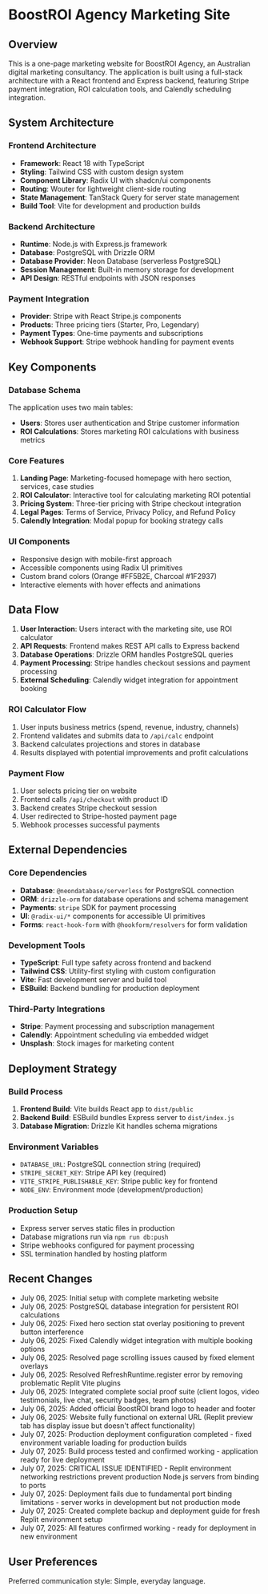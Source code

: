 # BoostROI Agency Marketing Site

## Overview

This is a one-page marketing website for BoostROI Agency, an Australian digital marketing consultancy. The application is built using a full-stack architecture with a React frontend and Express backend, featuring Stripe payment integration, ROI calculation tools, and Calendly scheduling integration.

## System Architecture

### Frontend Architecture
- **Framework**: React 18 with TypeScript
- **Styling**: Tailwind CSS with custom design system
- **Component Library**: Radix UI with shadcn/ui components
- **Routing**: Wouter for lightweight client-side routing
- **State Management**: TanStack Query for server state management
- **Build Tool**: Vite for development and production builds

### Backend Architecture
- **Runtime**: Node.js with Express.js framework
- **Database**: PostgreSQL with Drizzle ORM
- **Database Provider**: Neon Database (serverless PostgreSQL)
- **Session Management**: Built-in memory storage for development
- **API Design**: RESTful endpoints with JSON responses

### Payment Integration
- **Provider**: Stripe with React Stripe.js components
- **Products**: Three pricing tiers (Starter, Pro, Legendary)
- **Payment Types**: One-time payments and subscriptions
- **Webhook Support**: Stripe webhook handling for payment events

## Key Components

### Database Schema
The application uses two main tables:
- **Users**: Stores user authentication and Stripe customer information
- **ROI Calculations**: Stores marketing ROI calculations with business metrics

### Core Features
1. **Landing Page**: Marketing-focused homepage with hero section, services, case studies
2. **ROI Calculator**: Interactive tool for calculating marketing ROI potential
3. **Pricing System**: Three-tier pricing with Stripe checkout integration
4. **Legal Pages**: Terms of Service, Privacy Policy, and Refund Policy
5. **Calendly Integration**: Modal popup for booking strategy calls

### UI Components
- Responsive design with mobile-first approach
- Accessible components using Radix UI primitives
- Custom brand colors (Orange #FF5B2E, Charcoal #1F2937)
- Interactive elements with hover effects and animations

## Data Flow

1. **User Interaction**: Users interact with the marketing site, use ROI calculator
2. **API Requests**: Frontend makes REST API calls to Express backend
3. **Database Operations**: Drizzle ORM handles PostgreSQL queries
4. **Payment Processing**: Stripe handles checkout sessions and payment processing
5. **External Scheduling**: Calendly widget integration for appointment booking

### ROI Calculator Flow
1. User inputs business metrics (spend, revenue, industry, channels)
2. Frontend validates and submits data to `/api/calc` endpoint
3. Backend calculates projections and stores in database
4. Results displayed with potential improvements and profit calculations

### Payment Flow
1. User selects pricing tier on website
2. Frontend calls `/api/checkout` with product ID
3. Backend creates Stripe checkout session
4. User redirected to Stripe-hosted payment page
5. Webhook processes successful payments

## External Dependencies

### Core Dependencies
- **Database**: `@neondatabase/serverless` for PostgreSQL connection
- **ORM**: `drizzle-orm` for database operations and schema management
- **Payments**: `stripe` SDK for payment processing
- **UI**: `@radix-ui/*` components for accessible UI primitives
- **Forms**: `react-hook-form` with `@hookform/resolvers` for form validation

### Development Tools
- **TypeScript**: Full type safety across frontend and backend
- **Tailwind CSS**: Utility-first styling with custom configuration
- **Vite**: Fast development server and build tool
- **ESBuild**: Backend bundling for production deployment

### Third-Party Integrations
- **Stripe**: Payment processing and subscription management
- **Calendly**: Appointment scheduling via embedded widget
- **Unsplash**: Stock images for marketing content

## Deployment Strategy

### Build Process
1. **Frontend Build**: Vite builds React app to `dist/public`
2. **Backend Build**: ESBuild bundles Express server to `dist/index.js`
3. **Database Migration**: Drizzle Kit handles schema migrations

### Environment Variables
- `DATABASE_URL`: PostgreSQL connection string (required)
- `STRIPE_SECRET_KEY`: Stripe API key (required)
- `VITE_STRIPE_PUBLISHABLE_KEY`: Stripe public key for frontend
- `NODE_ENV`: Environment mode (development/production)

### Production Setup
- Express server serves static files in production
- Database migrations run via `npm run db:push`
- Stripe webhooks configured for payment processing
- SSL termination handled by hosting platform

## Recent Changes
- July 06, 2025: Initial setup with complete marketing website
- July 06, 2025: PostgreSQL database integration for persistent ROI calculations
- July 06, 2025: Fixed hero section stat overlay positioning to prevent button interference
- July 06, 2025: Fixed Calendly widget integration with multiple booking options
- July 06, 2025: Resolved page scrolling issues caused by fixed element overlays
- July 06, 2025: Resolved RefreshRuntime.register error by removing problematic Replit Vite plugins
- July 06, 2025: Integrated complete social proof suite (client logos, video testimonials, live chat, security badges, team photos)
- July 06, 2025: Added official BoostROI brand logo to header and footer
- July 06, 2025: Website fully functional on external URL (Replit preview tab has display issue but doesn't affect functionality)
- July 07, 2025: Production deployment configuration completed - fixed environment variable loading for production builds
- July 07, 2025: Build process tested and confirmed working - application ready for live deployment
- July 07, 2025: CRITICAL ISSUE IDENTIFIED - Replit environment networking restrictions prevent production Node.js servers from binding to ports
- July 07, 2025: Deployment fails due to fundamental port binding limitations - server works in development but not production mode
- July 07, 2025: Created complete backup and deployment guide for fresh Replit environment setup
- July 07, 2025: All features confirmed working - ready for deployment in new environment

## User Preferences

Preferred communication style: Simple, everyday language.